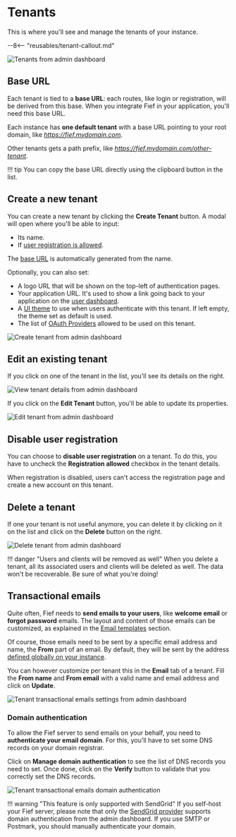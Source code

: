# Tenants

This is where you'll see and manage the tenants of your instance.

--8<-- "reusables/tenant-callout.md"

![Tenants from admin dashboard](/assets/images/admin-tenants.png)

## Base URL

Each tenant is tied to a **base URL**: each routes, like login or registration, will be derived from this base. When you integrate Fief in your application, you'll need this base URL.

Each instance has **one default tenant** with a base URL pointing to your root domain, like *https://fief.mydomain.com*.

Other tenants gets a path prefix, like *https://fief.mydomain.com/other-tenant*.

!!! tip
    You can copy the base URL directly using the clipboard button in the list.


## Create a new tenant

You can create a new tenant by clicking the **Create Tenant** button. A modal will open where you'll be able to input:

* Its name.
* If [user registration is allowed](#disable-user-registration).

The [base URL](#base-url) is automatically generated from the name.

Optionally, you can also set:

* A logo URL that will be shown on the top-left of authentication pages.
* Your application URL. It's used to show a link going back to your application on the [user dashboard](../user-journey.md#back-to-application).
* A [UI theme](./customization/themes.md) to use when users authenticate with this tenant. If left empty, the theme set as default is used.
* The list of [OAuth Providers](./oauth-providers.md) allowed to be used on this tenant.

![Create tenant from admin dashboard](/assets/images/admin-tenants-create.png)

## Edit an existing tenant

If you click on one of the tenant in the list, you'll see its details on the right.

![View tenant details from admin dashboard](/assets/images/admin-tenants-view.png)

If you click on the **Edit Tenant** button, you'll be able to update its properties.

![Edit tenant from admin dashboard](/assets/images/admin-tenants-edit.png)

## Disable user registration

You can choose to **disable user registration** on a tenant. To do this, you have to uncheck the **Registration allowed** checkbox in the tenant details.

When registration is disabled, users can't access the registration page and create a new account on this tenant.

## Delete a tenant

If one your tenant is not useful anymore, you can delete it by clicking on it on the list and click on the **Delete** button on the right.

![Delete tenant from admin dashboard](/assets/images/admin-tenants-delete.png)

!!! danger "Users and clients will be removed as well"
    When you delete a tenant, all its associated users and clients will be deleted as well. The data won't be recoverable. Be sure of what you're doing!

## Transactional emails

Quite often, Fief needs to **send emails to your users**, like **welcome email** or **forgot password** emails. The layout and content of those emails can be customized, as explained in the [Email templates](./customization/email-templates.md) section.

Of course, those emails need to be sent by a specific email address and name, the **From** part of an email. By default, they will be sent by the address [defined globally on your instance](../self-hosting/environment-variables.md#email-provider).

You can however customize per tenant this in the **Email** tab of a tenant. Fill the **From name** and **From email** with a valid name and email address and click on **Update**.

![Tenant transactional emails settings from admin dashboard](/assets/images/admin-tenants-email.png)

### Domain authentication

To allow the Fief server to send emails on your behalf, you need to **authenticate your email domain**. For this, you'll have to set some DNS records on your domain registrar.

Click on **Manage domain authentication** to see the list of DNS records you need to set. Once done, click on the **Verify** button to validate that you correctly set the DNS records.

![Tenant transactional emails domain authentication](/assets/images/admin-tenants-email-domain-authentication.png)

!!! warning "This feature is only supported with SendGrid"
    If you self-host your Fief server, please note that only the [SendGrid provider](../self-hosting/configuration/email-provider.md#sendgrid-provider) supports domain authentication from the admin dashboard. If you use SMTP or Postmark, you should manually authenticate your domain.
